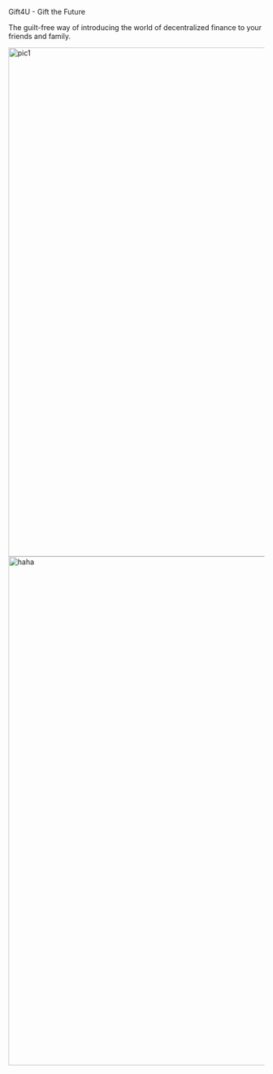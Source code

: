 Gift4U - Gift the Future 

The guilt-free way of introducing the world of decentralized finance to your friends and family. 


<img width="1000" alt="pic1" src="https://github.com/kellyw1806/Gift4U/assets/117778836/e5002232-1cd6-4db0-865c-1d53481c7ad9">


<img width="1000" alt="haha" src="https://github.com/kellyw1806/Gift4U/assets/117778836/bc76c0ed-9209-4c8d-9477-1227f9a43fe3">



